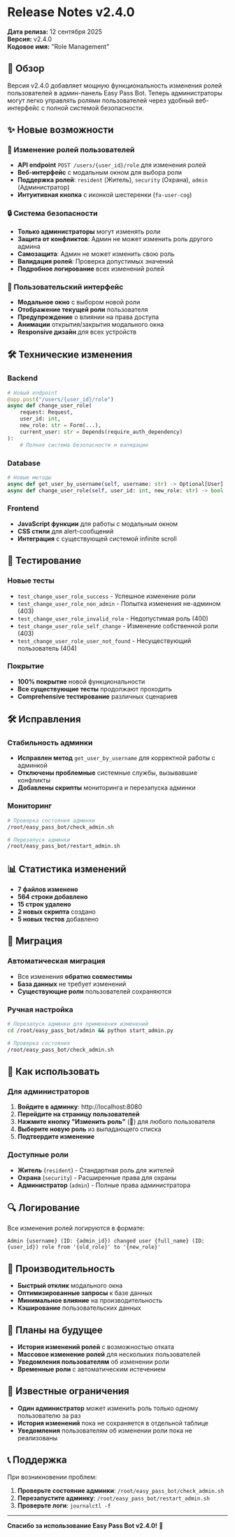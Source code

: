 # Release Notes v2.4.0

**Дата релиза:** 12 сентября 2025  
**Версия:** v2.4.0  
**Кодовое имя:** "Role Management"

## 🎯 Обзор

Версия v2.4.0 добавляет мощную функциональность изменения ролей пользователей в админ-панель Easy Pass Bot. Теперь администраторы могут легко управлять ролями пользователей через удобный веб-интерфейс с полной системой безопасности.

## ✨ Новые возможности

### 🔧 Изменение ролей пользователей
- **API endpoint** `POST /users/{user_id}/role` для изменения ролей
- **Веб-интерфейс** с модальным окном для выбора роли
- **Поддержка ролей**: `resident` (Житель), `security` (Охрана), `admin` (Администратор)
- **Интуитивная кнопка** с иконкой шестеренки (`fa-user-cog`)

### 🔒 Система безопасности
- **Только администраторы** могут изменять роли
- **Защита от конфликтов**: Админ не может изменить роль другого админа
- **Самозащита**: Админ не может изменить свою роль
- **Валидация ролей**: Проверка допустимых значений
- **Подробное логирование** всех изменений ролей

### 🎨 Пользовательский интерфейс
- **Модальное окно** с выбором новой роли
- **Отображение текущей роли** пользователя
- **Предупреждение** о влиянии на права доступа
- **Анимации** открытия/закрытия модального окна
- **Responsive дизайн** для всех устройств

## 🛠️ Технические изменения

### Backend
```python
# Новый endpoint
@app.post("/users/{user_id}/role")
async def change_user_role(
    request: Request,
    user_id: int,
    new_role: str = Form(...),
    current_user: str = Depends(require_auth_dependency)
):
    # Полная система безопасности и валидации
```

### Database
```python
# Новые методы
async def get_user_by_username(self, username: str) -> Optional[User]
async def change_user_role(self, user_id: int, new_role: str) -> bool
```

### Frontend
- **JavaScript функции** для работы с модальным окном
- **CSS стили** для alert-сообщений
- **Интеграция** с существующей системой infinite scroll

## 🧪 Тестирование

### Новые тесты
- `test_change_user_role_success` - Успешное изменение роли
- `test_change_user_role_non_admin` - Попытка изменения не-админом (403)
- `test_change_user_role_invalid_role` - Недопустимая роль (400)
- `test_change_user_role_self_change` - Изменение собственной роли (403)
- `test_change_user_role_user_not_found` - Несуществующий пользователь (404)

### Покрытие
- **100% покрытие** новой функциональности
- **Все существующие тесты** продолжают проходить
- **Comprehensive тестирование** различных сценариев

## 🛠️ Исправления

### Стабильность админки
- **Исправлен метод** `get_user_by_username` для корректной работы с админкой
- **Отключены проблемные** системные службы, вызывавшие конфликты
- **Добавлены скрипты** мониторинга и перезапуска админки

### Мониторинг
```bash
# Проверка состояния админки
/root/easy_pass_bot/check_admin.sh

# Перезапуск админки
/root/easy_pass_bot/restart_admin.sh
```

## 📊 Статистика изменений

- **7 файлов изменено**
- **564 строки добавлено**
- **15 строк удалено**
- **2 новых скрипта** создано
- **5 новых тестов** добавлено

## 🔄 Миграция

### Автоматическая миграция
- Все изменения **обратно совместимы**
- **База данных** не требует изменений
- **Существующие роли** пользователей сохраняются

### Ручная настройка
```bash
# Перезапуск админки для применения изменений
cd /root/easy_pass_bot/admin && python start_admin.py

# Проверка состояния
/root/easy_pass_bot/check_admin.sh
```

## 🎯 Как использовать

### Для администраторов
1. **Войдите в админку**: http://localhost:8080
2. **Перейдите на страницу пользователей**
3. **Нажмите кнопку "Изменить роль"** (🔧) для любого пользователя
4. **Выберите новую роль** из выпадающего списка
5. **Подтвердите изменение**

### Доступные роли
- **Житель** (`resident`) - Стандартная роль для жителей
- **Охрана** (`security`) - Расширенные права для охраны
- **Администратор** (`admin`) - Полные права администратора

## 🔍 Логирование

Все изменения ролей логируются в формате:
```
Admin {username} (ID: {admin_id}) changed user {full_name} (ID: {user_id}) role from '{old_role}' to '{new_role}'
```

## 🚀 Производительность

- **Быстрый отклик** модального окна
- **Оптимизированные запросы** к базе данных
- **Минимальное влияние** на производительность
- **Кэширование** пользовательских данных

## 🔮 Планы на будущее

- **История изменений ролей** с возможностью отката
- **Массовое изменение ролей** для нескольких пользователей
- **Уведомления пользователям** об изменении роли
- **Временные роли** с автоматическим истечением

## 🐛 Известные ограничения

- **Один администратор** может изменить роль только одному пользователю за раз
- **История изменений** пока не сохраняется в отдельной таблице
- **Уведомления** пользователям об изменении роли пока не реализованы

## 📞 Поддержка

При возникновении проблем:
1. **Проверьте состояние админки**: `/root/easy_pass_bot/check_admin.sh`
2. **Перезапустите админку**: `/root/easy_pass_bot/restart_admin.sh`
3. **Проверьте логи**: `journalctl -f`

---

**Спасибо за использование Easy Pass Bot v2.4.0!** 🎉
